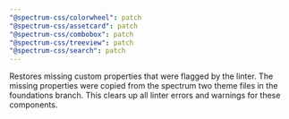 ```yaml
---
"@spectrum-css/colorwheel": patch
"@spectrum-css/assetcard": patch
"@spectrum-css/combobox": patch
"@spectrum-css/treeview": patch
"@spectrum-css/search": patch
---
```


Restores missing custom properties that were flagged by the linter. The missing properties were copied from the spectrum two theme files in the foundations branch. This clears up all linter errors and warnings for these components.
